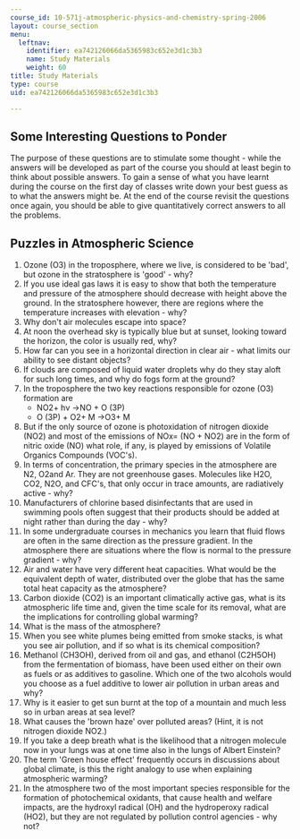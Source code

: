```yaml
---
course_id: 10-571j-atmospheric-physics-and-chemistry-spring-2006
layout: course_section
menu:
  leftnav:
    identifier: ea742126066da5365983c652e3d1c3b3
    name: Study Materials
    weight: 60
title: Study Materials
type: course
uid: ea742126066da5365983c652e3d1c3b3

---
```


Some Interesting Questions to Ponder
------------------------------------

The purpose of these questions are to stimulate some thought - while the answers will be developed as part of the course you should at least begin to think about possible answers. To gain a sense of what you have learnt during the course on the first day of classes write down your best guess as to what the answers might be. At the end of the course revisit the questions once again, you should be able to give quantitatively correct answers to all the problems.

Puzzles in Atmospheric Science
------------------------------

1.  Ozone (O3) in the troposphere, where we live, is considered to be 'bad', but ozone in the stratosphere is 'good' - why?
2.  If you use ideal gas laws it is easy to show that both the temperature and pressure of the atmosphere should decrease with height above the ground. In the stratosphere however, there are regions where the temperature increases with elevation - why?
3.  Why don't air molecules escape into space?
4.  At noon the overhead sky is typically blue but at sunset, looking toward the horizon, the color is usually red, why?
5.  How far can you see in a horizontal direction in clear air - what limits our ability to see distant objects?
6.  If clouds are composed of liquid water droplets why do they stay aloft for such long times, and why do fogs form at the ground?
7.  In the troposphere the two key reactions responsible for ozone (O3) formation are
    *   NO2\+ hν →NO + O (3P)
    *   O (3P) + O2\+ M →O3\+ M
8.  But if the only source of ozone is photoxidation of nitrogen dioxide (NO2) and most of the emissions of NOx\= (NO + NO2) are in the form of nitric oxide (NO) what role, if any, is played by emissions of Volatile Organics Compounds (VOC's).
9.  In terms of concentration, the primary species in the atmosphere are N2, O2and Ar. They are not greenhouse gases. Molecules like H2O, CO2, N2O, and CFC's, that only occur in trace amounts, are radiatively active - why?
10.  Manufacturers of chlorine based disinfectants that are used in swimming pools often suggest that their products should be added at night rather than during the day - why?
11.  In some undergraduate courses in mechanics you learn that fluid flows are often in the same direction as the pressure gradient. In the atmosphere there are situations where the flow is normal to the pressure gradient - why?
12.  Air and water have very different heat capacities. What would be the equivalent depth of water, distributed over the globe that has the same total heat capacity as the atmosphere?
13.  Carbon dioxide (CO2) is an important climatically active gas, what is its atmospheric life time and, given the time scale for its removal, what are the implications for controlling global warming?
14.  What is the mass of the atmosphere?
15.  When you see white plumes being emitted from smoke stacks, is what you see air pollution, and if so what is its chemical composition?
16.  Methanol (CH3OH), derived from oil and gas, and ethanol (C2H5OH) from the fermentation of biomass, have been used either on their own as fuels or as additives to gasoline. Which one of the two alcohols would you choose as a fuel additive to lower air pollution in urban areas and why?
17.  Why is it easier to get sun burnt at the top of a mountain and much less so in urban areas at sea level?
18.  What causes the 'brown haze' over polluted areas? (Hint, it is not nitrogen dioxide NO2.)
19.  If you take a deep breath what is the likelihood that a nitrogen molecule now in your lungs was at one time also in the lungs of Albert Einstein?
20.  The term 'Green house effect' frequently occurs in discussions about global climate, is this the right analogy to use when explaining atmospheric warming?
21.  In the atmosphere two of the most important species responsible for the formation of photochemical oxidants, that cause health and welfare impacts, are the hydroxyl radical (OH) and the hydroperoxy radical (HO2), but they are not regulated by pollution control agencies - why not?